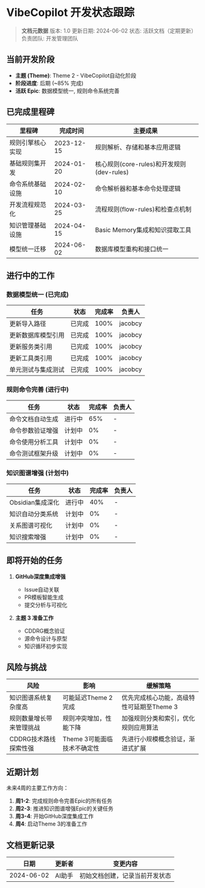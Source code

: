 # VibeCopilot 开发状态跟踪

> **文档元数据**
> 版本: 1.0
> 更新日期: 2024-06-02
> 状态: 活跃文档（定期更新）
> 负责团队: 开发管理团队

## 当前开发阶段

- **主题 (Theme)**: Theme 2 - VibeCopilot自动化阶段
- **阶段进度**: 后期 (~85% 完成)
- **活跃 Epic**: 数据模型统一, 规则命令系统完善

## 已完成里程碑

| 里程碑 | 完成时间 | 主要成果 |
|--------|----------|----------|
| 规则引擎核心实现 | 2023-12-15 | 规则解析、存储和基本应用逻辑 |
| 基础规则集开发 | 2024-01-20 | 核心规则(core-rules)和开发规则(dev-rules) |
| 命令系统基础设施 | 2024-02-10 | 命令解析器和基本命令处理逻辑 |
| 开发流程规范化 | 2024-03-25 | 流程规则(flow-rules)和检查点机制 |
| 知识管理基础设施 | 2024-04-15 | Basic Memory集成和知识提取工具 |
| 模型统一迁移 | 2024-06-02 | 数据库模型重构和接口统一 |

## 进行中的工作

### 数据模型统一 (已完成)

| 任务 | 状态 | 完成率 | 负责人 |
|------|------|--------|--------|
| 更新导入路径 | 已完成 | 100% | jacobcy |
| 更新数据库模型引用 | 已完成 | 100% | jacobcy |
| 更新服务类引用 | 已完成 | 100% | jacobcy |
| 更新工具类引用 | 已完成 | 100% | jacobcy |
| 单元测试与集成测试 | 已完成 | 100% | jacobcy |

### 规则命令完善 (进行中)

| 任务 | 状态 | 完成率 | 负责人 |
|------|------|--------|--------|
| 命令文档自动生成 | 进行中 | 65% | - |
| 命令参数验证增强 | 计划中 | 0% | - |
| 命令使用分析工具 | 计划中 | 0% | - |
| 命令测试框架升级 | 计划中 | 0% | - |

### 知识图谱增强 (计划中)

| 任务 | 状态 | 完成率 | 负责人 |
|------|------|--------|--------|
| Obsidian集成深化 | 进行中 | 40% | - |
| 知识自动分类系统 | 计划中 | 0% | - |
| 关系图谱可视化 | 计划中 | 0% | - |
| 知识搜索增强 | 计划中 | 0% | - |

## 即将开始的任务

1. **GitHub深度集成增强**
   - Issue自动关联
   - PR模板智能生成
   - 提交分析与可视化

2. **主题 3 准备工作**
   - CDDRG概念验证
   - 源命令设计与原型
   - 知识循环初步实现

## 风险与挑战

| 风险 | 影响 | 缓解策略 |
|------|------|----------|
| 知识图谱系统复杂度高 | 可能延迟Theme 2完成 | 优先完成核心功能，高级特性可延期至Theme 3 |
| 规则数量增长带来管理挑战 | 规则冲突增加，性能下降 | 加强规则分类和索引，优化规则应用算法 |
| CDDRG技术路线探索性强 | Theme 3可能面临技术不确定性 | 先进行小规模概念验证，渐进式扩展 |

## 近期计划

未来4周的主要工作方向：

1. **周1-2**: 完成规则命令完善Epic的所有任务
2. **周2-3**: 推进知识图谱增强Epic的关键任务
3. **周3-4**: 开始GitHub深度集成工作
4. **周4**: 启动Theme 3的准备工作

## 文档更新记录

| 日期 | 更新者 | 变更内容 |
|------|--------|----------|
| 2024-06-02 | AI助手 | 初始文档创建，记录当前开发状态 |
